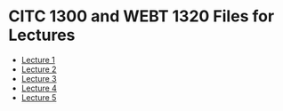 
<h1>CITC 1300 and WEBT 1320 Files for Lectures</h1>
<ul>
    <li><a href="lecture1/images.zip" target="_blank">Lecture 1</a></li>
    <li><a href="lecture2/images.zip" target="_blank">Lecture 2</a></li>
    <li><a href="lecture3/images.zip" target="_blank">Lecture 3</a></li>
    <li><a href="lecture4/images.zip" target="_blank">Lecture 4</a></li>
    <li><a href="lecture5/all_files.zip" target="_blank">Lecture 5</a></li>
</ul>
